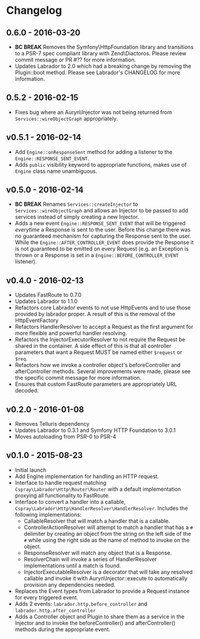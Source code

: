 # Changelog

## 0.6.0 - 2016-03-20

- **BC BREAK** Removes the Symfony\HttpFoundation library and transitions to a PSR-7 spec compliant library with 
  Zend\Diactoros. Please review commit message or PR #?? for more information.
- Updates Labrador to 2.0 which had a breaking change by removing the Plugin::boot method. Please see Labrador's 
  CHANGELOG for more information.

## 0.5.2 - 2016-02-15

- Fixes bug where an Auryn\\Injector was not being returned from `Services::wireObjectGraph` appropriately.

## v0.5.1 - 2016-02-14

- Add `Engine::onResponseSent` method for adding a listener to the `Engine::RESPONSE_SENT_EVENT`.
- Adds `public` visibility keyword to appropriate functions, makes use of `Engine` class name unambiguous.

## v0.5.0 - 2016-02-14

- **BC BREAK** Renames `Services::createInjector` to `Services::wireObjectGraph` and allows an Injector to be passed to 
  add services instead of simply creating a new Injector.
- Adds a new event `Engine::RESPONSE_SENT_EVENT` that will be triggered *everytime* a Response is sent to the user. Before
  this change there was no guaranteed mechanism for capturing the Response sent to the user. While the
  `Engine::AFTER_CONTROLLER_EVENT` does provide the Response it is not guaranteed to be emitted on every Request (e.g. 
  an Exception is thrown or a Response is set in a `Engine::BEFORE_CONTROLLER_EVENT` listener).

## v0.4.0 - 2016-02-13

- Updates FastRoute to 0.7.0
- Updates Labrador to 1.1.0
- Refactors core Labrador events to not use HttpEvents and to use those provided by labrador proper. A result of this 
  is the removal of the HttpEventFactory
- Refactors HandlerResolver to accept a Request as the first argument for more flexible and powerful handler resolving.
- Refactors the InjectorExecutorResolver to not require the Request be shared in the container. A side effect of this is 
  that all controller parameters that want a Request MUST be named either `$request` or `$req`.
- Refactors how we invoke a controller object's beforeController and afterController methods. Several improvements were 
  made, please see the specific commit message for more information.
- Ensures that custom FastRoute parameters are appropriately URL decoded.

## v0.2.0 - 2016-01-08

- Removes Telluris dependency
- Updates Labrador to 0.3.1 and Symfony HTTP Foundation to 3.0.1
- Moves autoloading from PSR-0 to PSR-4

## v0.1.0 - 2015-08-23

- Initial launch
- Add Engine implementation for handling an HTTP request.
- Interface to handle request matching `Cspray\Labrador\Http\Router\Router` with a 
  default implementation proxying all functionality to FastRoute.
- Interface to convert a handler into a callable, `Cspray\Labrador\Http\HandlerResolver\HandlerResolver`. 
  Includes the following implementations:
    - CallableResolver that will match a handler that is a callable.
    - ControllerActionResolver will attempt to match a handler that has a `#` delimiter by creating an 
      object from the string on the left side of the `#` while using the right side as the name of 
      method to invoke on the object.
    - ResponseResolver will match any object that is a Response.
    - ResolverChain will invoke a series of HandlerResolver implementations until a match is found.
    - InjectorExecutableResolver is a decorator that will take any resolved callable and invoke it 
      with Auryn\Injector::execute to automatically provision any dependencies needed.
- Replaces the Event types from Labrador to provide a Request instance for every triggered event.
- Adds 2 events: `labrador.http.before_controller` and `labrador.http.after_controller`
- Adds a Controller object and Plugin to share them as a service in the Injector and to invoke
  the beforeController() and afterController() methods during the appropriate event.
